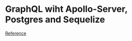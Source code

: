 # GraphQL wiht Apollo-Server, Postgres and Sequelize

[Reference](https://www.robinwieruch.de/graphql-apollo-server-tutorial/#apollo-server-resolvers-database)
